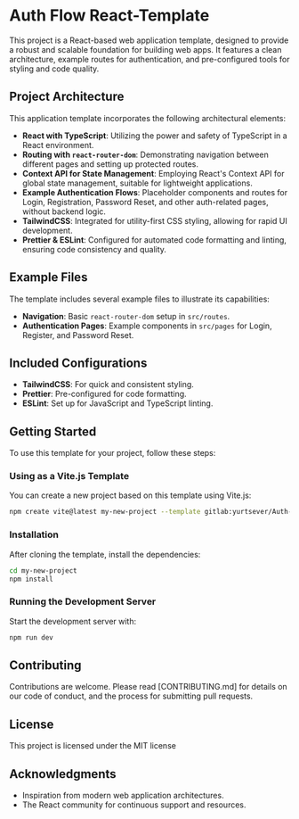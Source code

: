 # Auth Flow React-Template

This project is a React-based web application template, designed to provide a robust and scalable foundation for building web apps. It features a clean architecture, example routes for authentication, and pre-configured tools for styling and code quality.

## Project Architecture

This application template incorporates the following architectural elements:

- **React with TypeScript**: Utilizing the power and safety of TypeScript in a React environment.
- **Routing with `react-router-dom`**: Demonstrating navigation between different pages and setting up protected routes.
- **Context API for State Management**: Employing React's Context API for global state management, suitable for lightweight applications.
- **Example Authentication Flows**: Placeholder components and routes for Login, Registration, Password Reset, and other auth-related pages, without backend logic.
- **TailwindCSS**: Integrated for utility-first CSS styling, allowing for rapid UI development.
- **Prettier & ESLint**: Configured for automated code formatting and linting, ensuring code consistency and quality.

## Example Files

The template includes several example files to illustrate its capabilities:

- **Navigation**: Basic `react-router-dom` setup in `src/routes`.
- **Authentication Pages**: Example components in `src/pages` for Login, Register, and Password Reset.

## Included Configurations

- **TailwindCSS**: For quick and consistent styling.
- **Prettier**: Pre-configured for code formatting.
- **ESLint**: Set up for JavaScript and TypeScript linting.

## Getting Started

To use this template for your project, follow these steps:

### Using as a Vite.js Template

You can create a new project based on this template using Vite.js:

```bash
npm create vite@latest my-new-project --template gitlab:yurtsever/Auth-Flow-React-Template
```

### Installation

After cloning the template, install the dependencies:

```bash
cd my-new-project
npm install
```

### Running the Development Server

Start the development server with:

```bash
npm run dev
```

## Contributing

Contributions are welcome. Please read [CONTRIBUTING.md] for details on our code of conduct, and the process for submitting pull requests.

## License

This project is licensed under the MIT license

## Acknowledgments

- Inspiration from modern web application architectures.
- The React community for continuous support and resources.
